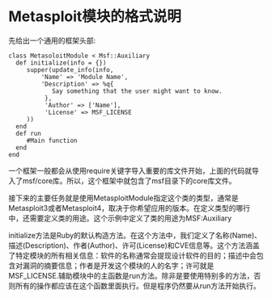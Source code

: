 # Metasploit模块的格式说明

先给出一个通用的框架头部:

```
class MetasoloitModule < Msf::Auxiliary
  def initialize(info = {})
     supper(update_info(info,
         'Name' => 'Module Name',
         'Description' => %q{
            Say something that the user might want to know.
          },
          'Author' => ['Name'],
          'License' => MSF_LICENSE
     ))
  end
  def run
     #Main function
  end
end
```

一个框架一般都会从使用require关键字导入重要的库文件开始，上面的代码就导入了msf/core库。所以，这个框架中就包含了msf目录下的core库文件。

接下来的主要任务就是使用MetasploitModule指定这个类的类型，通常是Metasploit3或者Metasploit4，取决于你希望应用的版本。在定义类型的哪行中，还需要定义类的用途。这个示例中定义了类的用途为MSF:Auxiliary

initialize方法是Ruby的默认构造方法。在这个方法中，我们定义了名称(Name)、描述(Description)、作者(Author)、许可(License)和CVE信息等。这个方法涵盖了特定模块的所有相关信息：软件的名称通常会提现设计软件的目的；描述中会包含对漏洞的摘要信息；作者是开发这个模块的人的名字；许可就是MSF_LICENSE.辅助模块中的主函数是run方法。除非是要使用特别多的方法，否则所有的操作都应该在这个函数里面执行。但是程序仍然要从run方法开始执行。